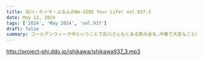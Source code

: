 ```yaml
---
title: 石川・ホンマ・ぶるんのBe-SIDE Your Life! vol.937-3
date: May 12, 2024
tags: ['2024', 'May 2024', 'vol.937']
draft: false
summary: ゴールデンウィーク中ということで石川さんもとある飲み会を…中華で大変なことになったそうです。
---
```


http://project-phi.ddo.jp/ishikawa/ishikawa937_3.mp3
